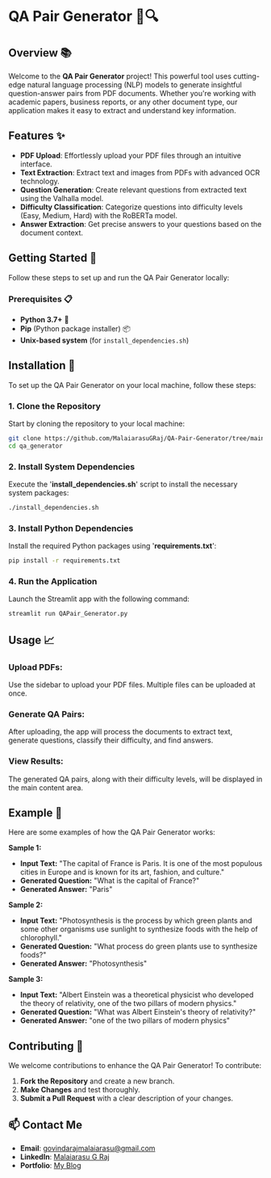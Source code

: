 # QA Pair Generator 🧠🔍

## Overview 📚

Welcome to the **QA Pair Generator** project! This powerful tool uses cutting-edge natural language processing (NLP) models to generate insightful question-answer pairs from PDF documents. Whether you're working with academic papers, business reports, or any other document type, our application makes it easy to extract and understand key information.

## Features ✨

- **PDF Upload**: Effortlessly upload your PDF files through an intuitive interface.
- **Text Extraction**: Extract text and images from PDFs with advanced OCR technology.
- **Question Generation**: Create relevant questions from extracted text using the Valhalla model.
- **Difficulty Classification**: Categorize questions into difficulty levels (Easy, Medium, Hard) with the RoBERTa model.
- **Answer Extraction**: Get precise answers to your questions based on the document context.

## Getting Started 🚀

Follow these steps to set up and run the QA Pair Generator locally:

### Prerequisites 📋

- **Python 3.7+** 🐍
- **Pip** (Python package installer) 📦
- **Unix-based system** (for `install_dependencies.sh`)

## Installation 🔧

To set up the QA Pair Generator on your local machine, follow these steps:

### 1. Clone the Repository

Start by cloning the repository to your local machine:

```bash
git clone https://github.com/MalaiarasuGRaj/QA-Pair-Generator/tree/main
cd qa_generator
``` 

### 2. Install System Dependencies
Execute the '**install_dependencies.sh**' script to install the necessary system packages:
```bash
./install_dependencies.sh
``` 

### 3. Install Python Dependencies
Install the required Python packages using '**requirements.txt**':
```bash
pip install -r requirements.txt
``` 

### 4. Run the Application
Launch the Streamlit app with the following command:
```bash
streamlit run QAPair_Generator.py
``` 

## Usage 📈

### Upload PDFs:

Use the sidebar to upload your PDF files. Multiple files can be uploaded at once.

### Generate QA Pairs:

After uploading, the app will process the documents to extract text, generate questions, classify their difficulty, and find answers.

### View Results:

The generated QA pairs, along with their difficulty levels, will be displayed in the main content area.

## Example 📝

Here are some examples of how the QA Pair Generator works:

**Sample 1:**

- **Input Text:** "The capital of France is Paris. It is one of the most populous cities in Europe and is known for its art, fashion, and culture."
- **Generated Question:** "What is the capital of France?"
- **Generated Answer:** "Paris"

**Sample 2:**

- **Input Text:** "Photosynthesis is the process by which green plants and some other organisms use sunlight to synthesize foods with the help of chlorophyll."
- **Generated Question:** "What process do green plants use to synthesize foods?"
- **Generated Answer:** "Photosynthesis"

**Sample 3:**

- **Input Text:** "Albert Einstein was a theoretical physicist who developed the theory of relativity, one of the two pillars of modern physics."
- **Generated Question:** "What was Albert Einstein's theory of relativity?"
- **Generated Answer:** "one of the two pillars of modern physics"


## Contributing 🤝
We welcome contributions to enhance the QA Pair Generator! To contribute:

1. **Fork the Repository** and create a new branch.
2. **Make Changes** and test thoroughly.
3. **Submit a Pull Request** with a clear description of your changes.


## 📫 Contact Me
- **Email**: [govindarajmalaiarasu@gmail.com](mailto:govindarajmalaiarasu@gmail.com)
- **LinkedIn**: [Malaiarasu G Raj](https://www.linkedin.com/in/malaiarasu-g-raj/)
- **Portfolio**: [My Blog](https://malaiarasu07.wordpress.com/)
